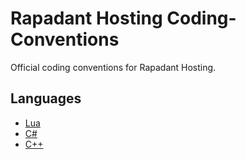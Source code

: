 # Rapadant Hosting Coding-Conventions
Official coding conventions for Rapadant Hosting.

## Languages

- [Lua](Lua)
- [C#](CSharp)
- [C++](C++)
